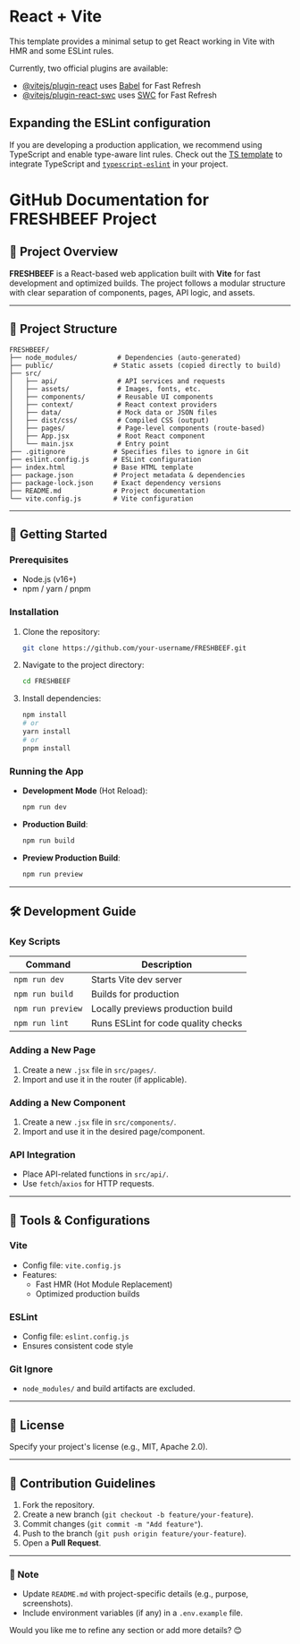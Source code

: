 # React + Vite

This template provides a minimal setup to get React working in Vite with HMR and some ESLint rules.

Currently, two official plugins are available:

- [@vitejs/plugin-react](https://github.com/vitejs/vite-plugin-react/blob/main/packages/plugin-react/README.md) uses [Babel](https://babeljs.io/) for Fast Refresh
- [@vitejs/plugin-react-swc](https://github.com/vitejs/vite-plugin-react-swc) uses [SWC](https://swc.rs/) for Fast Refresh

## Expanding the ESLint configuration

If you are developing a production application, we recommend using TypeScript and enable type-aware lint rules. Check out the [TS template](https://github.com/vitejs/vite/tree/main/packages/create-vite/template-react-ts) to integrate TypeScript and [`typescript-eslint`](https://typescript-eslint.io) in your project.

# **GitHub Documentation for FRESHBEEF Project**  

## **📌 Project Overview**  
**FRESHBEEF** is a React-based web application built with **Vite** for fast development and optimized builds. The project follows a modular structure with clear separation of components, pages, API logic, and assets.  

---

## **📂 Project Structure**  
```plaintext
FRESHBEEF/  
├── node_modules/          # Dependencies (auto-generated)  
├── public/               # Static assets (copied directly to build)  
├── src/  
│   ├── api/               # API services and requests  
│   ├── assets/            # Images, fonts, etc.  
│   ├── components/        # Reusable UI components  
│   ├── context/           # React context providers  
│   ├── data/              # Mock data or JSON files  
│   ├── dist/css/          # Compiled CSS (output)  
│   ├── pages/             # Page-level components (route-based)  
│   ├── App.jsx            # Root React component  
│   └── main.jsx           # Entry point  
├── .gitignore            # Specifies files to ignore in Git  
├── eslint.config.js      # ESLint configuration  
├── index.html            # Base HTML template  
├── package.json          # Project metadata & dependencies  
├── package-lock.json     # Exact dependency versions  
├── README.md             # Project documentation  
└── vite.config.js        # Vite configuration  
```

---

## **🚀 Getting Started**  

### **Prerequisites**  
- Node.js (v16+)  
- npm / yarn / pnpm  

### **Installation**  
1. Clone the repository:  
   ```sh
   git clone https://github.com/your-username/FRESHBEEF.git
   ```
2. Navigate to the project directory:  
   ```sh
   cd FRESHBEEF
   ```
3. Install dependencies:  
   ```sh
   npm install
   # or
   yarn install
   # or
   pnpm install
   ```

### **Running the App**  
- **Development Mode** (Hot Reload):  
  ```sh
  npm run dev
  ```
- **Production Build**:  
  ```sh
  npm run build
  ```
- **Preview Production Build**:  
  ```sh
  npm run preview
  ```

---

## **🛠️ Development Guide**  

### **Key Scripts**  
| Command | Description |  
|---------|-------------|  
| `npm run dev` | Starts Vite dev server |  
| `npm run build` | Builds for production |  
| `npm run preview` | Locally previews production build |  
| `npm run lint` | Runs ESLint for code quality checks |  

### **Adding a New Page**  
1. Create a new `.jsx` file in `src/pages/`.  
2. Import and use it in the router (if applicable).  

### **Adding a New Component**  
1. Create a new `.jsx` file in `src/components/`.  
2. Import and use it in the desired page/component.  

### **API Integration**  
- Place API-related functions in `src/api/`.  
- Use `fetch`/`axios` for HTTP requests.  

---

## **🔧 Tools & Configurations**  

### **Vite**  
- Config file: `vite.config.js`  
- Features:  
  - Fast HMR (Hot Module Replacement)  
  - Optimized production builds  

### **ESLint**  
- Config file: `eslint.config.js`  
- Ensures consistent code style  

### **Git Ignore**  
- `node_modules/` and build artifacts are excluded.  

---

## **📜 License**  
Specify your project's license (e.g., MIT, Apache 2.0).  

---

## **📝 Contribution Guidelines**  
1. Fork the repository.  
2. Create a new branch (`git checkout -b feature/your-feature`).  
3. Commit changes (`git commit -m "Add feature"`).  
4. Push to the branch (`git push origin feature/your-feature`).  
5. Open a **Pull Request**.  

---

### **📌 Note**  
- Update `README.md` with project-specific details (e.g., purpose, screenshots).  
- Include environment variables (if any) in a `.env.example` file.  

Would you like me to refine any section or add more details? 😊


